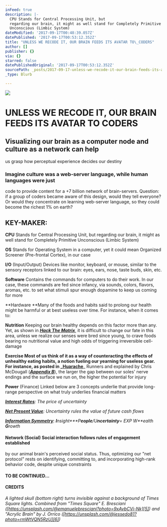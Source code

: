 ```yaml
---
inFeed: true
description: |-
  CPU Stands for Central Processing Unit, but
  regarding our brain, it might as well stand for Completely Primitive
  Unconscious (Limbic System)
dateModified: '2017-09-17T00:48:39.057Z'
datePublished: '2017-09-17T00:53:12.352Z'
title: "UNLESS WE RECODE IT, OUR BRAIN FEEDS ITS AVATAR TO\_CODERS"
author: []
publisher: {}
via: {}
starred: false
datePublishedOriginal: '2017-09-17T00:53:12.352Z'
sourcePath: _posts/2017-09-17-unless-we-recode-it-our-brain-feeds-its-avatar-to-coders.md
_type: Blurb

---
```

![](https://the-grid-user-content.s3-us-west-2.amazonaws.com/c79d3ac5-6db6-4deb-b211-4021caf4517d.png)

# **UNLESS WE RECODE IT, OUR BRAIN FEEDS ITS AVATAR TO CODERS**

## Visualizing our brain as a computer node and culture as a network can help
us grasp how perceptual experience decides our destiny

### Imagine culture was a web-server language, while human languages were just
code to provide content for a +7 billion network of brain-servers. Question: if
a group of coders became aware of this design, would they tell everyone? Or
would they concentrate on learning web-server language, so they could become
the richest 1% on earth?

## KEY-MAKER:

**CPU** Stands for Central Processing Unit, but
regarding our brain, it might as well stand for Completely Primitive
Unconscious (Limbic System)

**OS** Stands for Operating System in a computer,
yet it could mean Organized Screener (Pre-frontal Cortex), in our case

**I/O** (Input/Output) Devices like monitor,
keyboard, or mouse, similar to the sensory receptors linked to our brain: eyes,
ears, nose, taste buds, skin, etc.

**Software** Contains the commands for computers to
do their work. In our case, these commands are fed since infancy, via sounds,
colors, flavors, aromas, etc. to set what stimuli spur enough dopamine to keep
us coming for more

**Hardware **Many of the foods and habits said to
prolong our health might be harmful or at best useless over time. For instance,
when it comes to:

**Nutrition** Keeping our brain healthy depends on
this factor more than any. Yet, as shown in _**[Hack The Matrix][0]**_,
it is difficult to change our fate in this area, unless we realize our senses
were bred since young, to crave foods bearing no nutritional value and high
odds of triggering irreversible cell-damage

**Exercise **Most of us think of it as a way of
counteracting the effects of unhealthy eating habits, a notion fueling our
yearning for useless gear. For instance, as posted in _**[Huarache][1]**_ Runners and explained by Chris
McDougall (_**[Appendix B][0]**_), the larger the gap between our
soles' nerve endings and the surface we run on, the higher the potential for
injury

**Power** (Finance) Linked below are 3 concepts
underlie that provide long-range perspective on what truly underlies financial
matters

_**[Interest Rates][2]**:
The price of uncertainty_

_**[Net Present Value][3]**:
Uncertainty rules the value of future cash flows_

_**[Information Symmetry][4]**_:
_**I**nsight**\*P**eople**/U**ncertainty**=
EXP W**ealth **G**rowth_

#### Network (Social) Social interaction follows rules of engagement established
by our animal brain's perceived social status. Thus, optimizing our "net
protocol" rests on identifying, committing to, and incorporating high-rank
behavior code, despite unique constraints

#### TO BE CONTINUED...

#### CREDITS

_A lighted skull (bottom right) turns
invisible against a background of Times Square lights. Combined from "Times
Square" E. Bresciani ([https://unsplash.com/@emanuelebresciani?photo=9xAvbCVi-Nk][5])
and "Acrylic Brain" by J. Orrico ([https://unsplash.com/@jessedo81?photo=rmWtVQN5RzU][6])_

[0]: http://www.infoasy.com/
[1]: https://www.strava.com/clubs/huarache-runners
[2]: http://sequoian.com/2015/09/wp-contentuploads201610the-discount-rate-pyramid-scheme-2-0-pdf/
[3]: http://sequoian.com/2017/08/wp-contentuploads201708predator-prey2-pdf/
[4]: http://sequoian.com/2016/03/wp-contentuploads201708information_symmetry-pdf/
[5]: https://unsplash.com/@emanuelebresciani?photo=9xAvbCVi-Nk
[6]: https://unsplash.com/@jessedo81?photo=rmWtVQN5RzU